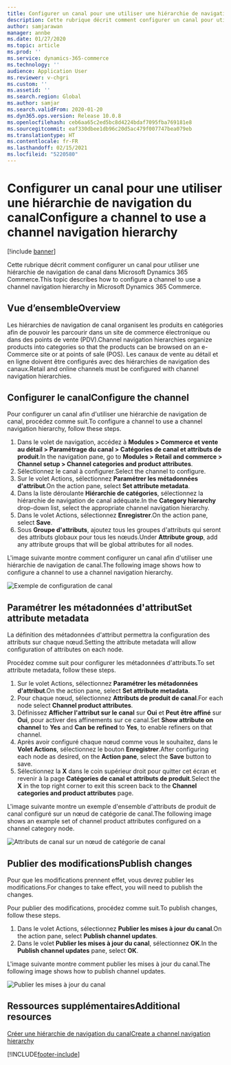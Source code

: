 ```yaml
---
title: Configurer un canal pour une utiliser une hiérarchie de navigation du canal
description: Cette rubrique décrit comment configurer un canal pour utiliser une hiérarchie de navigation de canal dans Microsoft Dynamics 365 Commerce.
author: samjarawan
manager: annbe
ms.date: 01/27/2020
ms.topic: article
ms.prod: ''
ms.service: dynamics-365-commerce
ms.technology: ''
audience: Application User
ms.reviewer: v-chgri
ms.custom: ''
ms.assetid: ''
ms.search.region: Global
ms.author: samjar
ms.search.validFrom: 2020-01-20
ms.dyn365.ops.version: Release 10.0.8
ms.openlocfilehash: ceb6aa65c2ed5bc8d4224bdaf7095fba769181e8
ms.sourcegitcommit: eaf330dbee1db96c20d5ac479f007747bea079eb
ms.translationtype: HT
ms.contentlocale: fr-FR
ms.lasthandoff: 02/15/2021
ms.locfileid: "5220580"
---
```

# <a name="configure-a-channel-to-use-a-channel-navigation-hierarchy"></a><span data-ttu-id="cf54c-103">Configurer un canal pour une utiliser une hiérarchie de navigation du canal</span><span class="sxs-lookup"><span data-stu-id="cf54c-103">Configure a channel to use a channel navigation hierarchy</span></span>


[!include [banner](includes/banner.md)]

<span data-ttu-id="cf54c-104">Cette rubrique décrit comment configurer un canal pour utiliser une hiérarchie de navigation de canal dans Microsoft Dynamics 365 Commerce.</span><span class="sxs-lookup"><span data-stu-id="cf54c-104">This topic describes how to configure a channel to use a channel navigation hierarchy in Microsoft Dynamics 365 Commerce.</span></span>

## <a name="overview"></a><span data-ttu-id="cf54c-105">Vue d’ensemble</span><span class="sxs-lookup"><span data-stu-id="cf54c-105">Overview</span></span>

<span data-ttu-id="cf54c-106">Les hiérarchies de navigation de canal organisent les produits en catégories afin de pouvoir les parcourir dans un site de commerce électronique ou dans des points de vente (PDV).</span><span class="sxs-lookup"><span data-stu-id="cf54c-106">Channel navigation hierarchies organize products into categories so that the products can be browsed on an e-Commerce site or at points of sale (POS).</span></span> <span data-ttu-id="cf54c-107">Les canaux de vente au détail et en ligne doivent être configurés avec des hiérarchies de navigation des canaux.</span><span class="sxs-lookup"><span data-stu-id="cf54c-107">Retail and online channels must be configured with channel navigation hierarchies.</span></span>

## <a name="configure-the-channel"></a><span data-ttu-id="cf54c-108">Configurer le canal</span><span class="sxs-lookup"><span data-stu-id="cf54c-108">Configure the channel</span></span>

<span data-ttu-id="cf54c-109">Pour configurer un canal afin d'utiliser une hiérarchie de navigation de canal, procédez comme suit.</span><span class="sxs-lookup"><span data-stu-id="cf54c-109">To configure a channel to use a channel navigation hierarchy, follow these steps.</span></span>

1. <span data-ttu-id="cf54c-110">Dans le volet de navigation, accédez à **Modules \> Commerce et vente au détail \> Paramétrage du canal \> Catégories de canal et attributs de produit**.</span><span class="sxs-lookup"><span data-stu-id="cf54c-110">In the navigation pane, go to **Modules \> Retail and commerce \> Channel setup \> Channel categories and product attributes**.</span></span>
1. <span data-ttu-id="cf54c-111">Sélectionnez le canal à configurer.</span><span class="sxs-lookup"><span data-stu-id="cf54c-111">Select the channel to configure.</span></span>
1. <span data-ttu-id="cf54c-112">Sur le volet Actions, sélectionnez **Paramétrer les métadonnées d'attribut**.</span><span class="sxs-lookup"><span data-stu-id="cf54c-112">On the action pane, select **Set attribute metadata**.</span></span>
1. <span data-ttu-id="cf54c-113">Dans la liste déroulante **Hiérarchie de catégories**, sélectionnez la hiérarchie de navigation de canal adéquate.</span><span class="sxs-lookup"><span data-stu-id="cf54c-113">In the **Category hierarchy** drop-down list, select the appropriate channel navigation hierarchy.</span></span>
1. <span data-ttu-id="cf54c-114">Dans le volet Actions, sélectionnez **Enregistrer**.</span><span class="sxs-lookup"><span data-stu-id="cf54c-114">On the action pane, select **Save**.</span></span>
1. <span data-ttu-id="cf54c-115">Sous **Groupe d'attributs**, ajoutez tous les groupes d'attributs qui seront des attributs globaux pour tous les nœuds.</span><span class="sxs-lookup"><span data-stu-id="cf54c-115">Under **Attribute group**, add any attribute groups that will be global attributes for all nodes.</span></span>

<span data-ttu-id="cf54c-116">L'image suivante montre comment configurer un canal afin d'utiliser une hiérarchie de navigation de canal.</span><span class="sxs-lookup"><span data-stu-id="cf54c-116">The following image shows how to configure a channel to use a channel navigation hierarchy.</span></span>

![Exemple de configuration de canal](media/configure-channel-hierarchy-1.png)

## <a name="set-attribute-metadata"></a><span data-ttu-id="cf54c-118">Paramétrer les métadonnées d'attribut</span><span class="sxs-lookup"><span data-stu-id="cf54c-118">Set attribute metadata</span></span>

<span data-ttu-id="cf54c-119">La définition des métadonnées d'attribut permettra la configuration des attributs sur chaque nœud.</span><span class="sxs-lookup"><span data-stu-id="cf54c-119">Setting the attribute metadata will allow configuration of attributes on each node.</span></span>

<span data-ttu-id="cf54c-120">Procédez comme suit pour configurer les métadonnées d'attributs.</span><span class="sxs-lookup"><span data-stu-id="cf54c-120">To set attribute metadata, follow these steps.</span></span>

1. <span data-ttu-id="cf54c-121">Sur le volet Actions, sélectionnez **Paramétrer les métadonnées d'attribut**.</span><span class="sxs-lookup"><span data-stu-id="cf54c-121">On the action pane, select **Set attribute metadata**.</span></span>
1. <span data-ttu-id="cf54c-122">Pour chaque nœud, sélectionnez **Attributs de produit de canal**.</span><span class="sxs-lookup"><span data-stu-id="cf54c-122">For each node select **Channel product attributes**.</span></span>
1. <span data-ttu-id="cf54c-123">Définissez **Afficher l'attribut sur le canal** sur **Oui** et **Peut être affiné** sur **Oui**, pour activer des affinements sur ce canal.</span><span class="sxs-lookup"><span data-stu-id="cf54c-123">Set **Show attribute on channel** to **Yes** and **Can be refined** to **Yes**, to enable refiners on that channel.</span></span>
1. <span data-ttu-id="cf54c-124">Après avoir configuré chaque nœud comme vous le souhaitez, dans le **Volet Actions**, sélectionnez le bouton **Enregistrer**.</span><span class="sxs-lookup"><span data-stu-id="cf54c-124">After configuring each node as desired, on the **Action pane**, select the **Save** button to save.</span></span>
1. <span data-ttu-id="cf54c-125">Sélectionnez la **X** dans le coin supérieur droit pour quitter cet écran et revenir à la page **Catégories de canal et attributs de produit**.</span><span class="sxs-lookup"><span data-stu-id="cf54c-125">Select the **X** in the top right corner to exit this screen back to the **Channel categories and product attributes** page.</span></span>

<span data-ttu-id="cf54c-126">L'image suivante montre un exemple d'ensemble d'attributs de produit de canal configuré sur un nœud de catégorie de canal.</span><span class="sxs-lookup"><span data-stu-id="cf54c-126">The following image shows an example set of channel product attributes configured on a channel category node.</span></span>

![Attributs de canal sur un nœud de catégorie de canal](media/configure-channel-hierarchy-2.png)

## <a name="publish-changes"></a><span data-ttu-id="cf54c-128">Publier des modifications</span><span class="sxs-lookup"><span data-stu-id="cf54c-128">Publish changes</span></span>

<span data-ttu-id="cf54c-129">Pour que les modifications prennent effet, vous devrez publier les modifications.</span><span class="sxs-lookup"><span data-stu-id="cf54c-129">For changes to take effect, you will need to publish the changes.</span></span>

<span data-ttu-id="cf54c-130">Pour publier des modifications, procédez comme suit.</span><span class="sxs-lookup"><span data-stu-id="cf54c-130">To publish changes, follow these steps.</span></span>

1. <span data-ttu-id="cf54c-131">Dans le volet Actions, sélectionnez **Publier les mises à jour du canal**.</span><span class="sxs-lookup"><span data-stu-id="cf54c-131">On the action pane, select **Publish channel updates**.</span></span>
1. <span data-ttu-id="cf54c-132">Dans le volet **Publier les mises à jour du canal**, sélectionnez **OK**.</span><span class="sxs-lookup"><span data-stu-id="cf54c-132">In the **Publish channel updates** pane, select **OK**.</span></span>

<span data-ttu-id="cf54c-133">L'image suivante montre comment publier les mises à jour du canal.</span><span class="sxs-lookup"><span data-stu-id="cf54c-133">The following image shows how to publish channel updates.</span></span>

![Publier les mises à jour du canal](media/configure-channel-hierarchy-3.png)

## <a name="additional-resources"></a><span data-ttu-id="cf54c-135">Ressources supplémentaires</span><span class="sxs-lookup"><span data-stu-id="cf54c-135">Additional resources</span></span>

[<span data-ttu-id="cf54c-136">Créer une hiérarchie de navigation du canal</span><span class="sxs-lookup"><span data-stu-id="cf54c-136">Create a channel navigation hierarchy</span></span>](create-channel-hierarchy.md)




[!INCLUDE[footer-include](../includes/footer-banner.md)]